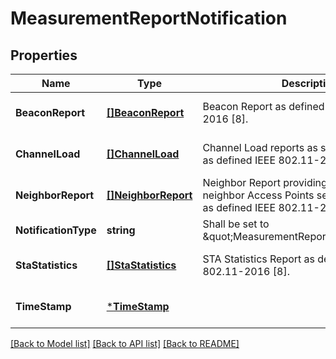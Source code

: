# MeasurementReportNotification

## Properties
Name | Type | Description | Notes
------------ | ------------- | ------------- | -------------
**BeaconReport** | [**[]BeaconReport**](BeaconReport.md) | Beacon Report as defined in IEEE 802.11-2016 [8].  | [optional] [default to null]
**ChannelLoad** | [**[]ChannelLoad**](ChannelLoad.md) | Channel Load reports as seen by the station as defined IEEE 802.11-2016 [8].     | [optional] [default to null]
**NeighborReport** | [**[]NeighborReport**](NeighborReport.md) | Neighbor Report providing information about neighbor Access Points seen by the station as defined IEEE 802.11-2016 [8]. | [optional] [default to null]
**NotificationType** | **string** | Shall be set to \&quot;MeasurementReportNotification\&quot;. | [default to null]
**StaStatistics** | [**[]StaStatistics**](StaStatistics.md) | STA Statistics Report as defined in IEEE 802.11-2016 [8].   | [optional] [default to null]
**TimeStamp** | [***TimeStamp**](TimeStamp.md) |  | [optional] [default to null]

[[Back to Model list]](../README.md#documentation-for-models) [[Back to API list]](../README.md#documentation-for-api-endpoints) [[Back to README]](../README.md)


